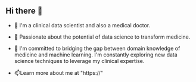 ## Hi there 👋

<!--
**su2-r/su2-r** is a ✨ _special_ ✨ repository because its `README.md` (this file) appears on your GitHub profile.

Here are some ideas to get you started: -->

- 🔭 I'm a clinical data scientist and also a medical doctor. 

- 🌱 Passionate about the potential of data science to transform medicine.

- 👯 I'm committed to bridging the gap between domain knowledge of medicine and machine learning. I'm constantly exploring new data science techniques to leverage my clinical expertise. 

- 📫Learn more about me at "https://"



